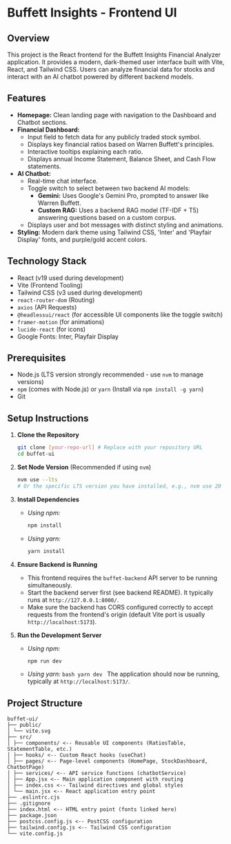 # Buffett Insights - Frontend UI

## Overview

This project is the React frontend for the Buffett Insights Financial Analyzer application. It provides a modern, dark-themed user interface built with Vite, React, and Tailwind CSS. Users can analyze financial data for stocks and interact with an AI chatbot powered by different backend models.

## Features

- **Homepage:** Clean landing page with navigation to the Dashboard and Chatbot sections.
- **Financial Dashboard:**
  - Input field to fetch data for any publicly traded stock symbol.
  - Displays key financial ratios based on Warren Buffett's principles.
  - Interactive tooltips explaining each ratio.
  - Displays annual Income Statement, Balance Sheet, and Cash Flow statements.
- **AI Chatbot:**
  - Real-time chat interface.
  - Toggle switch to select between two backend AI models:
    - **Gemini:** Uses Google's Gemini Pro, prompted to answer like Warren Buffett.
    - **Custom RAG:** Uses a backend RAG model (TF-IDF + T5) answering questions based on a custom corpus.
  - Displays user and bot messages with distinct styling and animations.
- **Styling:** Modern dark theme using Tailwind CSS, 'Inter' and 'Playfair Display' fonts, and purple/gold accent colors.

## Technology Stack

- React (v19 used during development)
- Vite (Frontend Tooling)
- Tailwind CSS (v3 used during development)
- `react-router-dom` (Routing)
- `axios` (API Requests)
- `@headlessui/react` (for accessible UI components like the toggle switch)
- `framer-motion` (for animations)
- `lucide-react` (for icons)
- Google Fonts: Inter, Playfair Display

## Prerequisites

- Node.js (LTS version strongly recommended - use `nvm` to manage versions)
- `npm` (comes with Node.js) or `yarn` (Install via `npm install -g yarn`)
- Git

## Setup Instructions

1.  **Clone the Repository**

    ```bash
    git clone [your-repo-url] # Replace with your repository URL
    cd buffet-ui
    ```

2.  **Set Node Version** (Recommended if using `nvm`)

    ```bash
    nvm use --lts
    # Or the specific LTS version you have installed, e.g., nvm use 20
    ```

3.  **Install Dependencies**

    - _Using npm:_
      ```bash
      npm install
      ```
    - _Using yarn:_
      ```bash
      yarn install
      ```

4.  **Ensure Backend is Running**

    - This frontend requires the `buffet-backend` API server to be running simultaneously.
    - Start the backend server first (see backend README). It typically runs at `http://127.0.0.1:8000/`.
    - Make sure the backend has CORS configured correctly to accept requests from the frontend's origin (default Vite port is usually `http://localhost:5173`).

5.  **Run the Development Server**
    - _Using npm:_
      ```bash
      npm run dev
      ```
    - _Using yarn:_
      `bash
yarn dev
`
      The application should now be running, typically at `http://localhost:5173/`.

## Project Structure

```text
buffet-ui/
├── public/
│ └── vite.svg
├── src/
│ ├── components/ <-- Reusable UI components (RatiosTable, StatementTable, etc.)
│ ├── hooks/ <-- Custom React hooks (useChat)
│ ├── pages/ <-- Page-level components (HomePage, StockDashboard, ChatbotPage)
│ ├── services/ <-- API service functions (chatbotService)
│ ├── App.jsx <-- Main application component with routing
│ ├── index.css <-- Tailwind directives and global styles
│ └── main.jsx <-- React application entry point
├── .eslintrc.cjs
├── .gitignore
├── index.html <-- HTML entry point (fonts linked here)
├── package.json
├── postcss.config.js <-- PostCSS configuration
├── tailwind.config.js <-- Tailwind CSS configuration
└── vite.config.js
```
